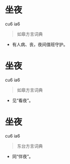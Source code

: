 # 坐夜
cu6 ia6
> 如皋方言词典
- 有人病、丧，夜间值班守护。

# 坐夜
cu6 ia6
> 如皋方言词典
- 见“看夜”。

# 坐夜
cu6 ia6
> 东台方言词典
- 同“伴夜”。
